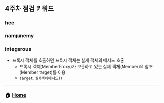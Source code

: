 ## 4주차 점검 키워드 

### hee


### namjunemy


### integerous
- 프록시 객체를 호출하면 프록시 객체는 실제 객체의 메서드 호출
  - 프록시 객체(MemberProxy)가 보관하고 있는 실제 객체(Member)의 참조(Member target)를 이용
  - `target.실제객체메서드()`


---
### :house: [Home](https://github.com/team-zunior/orm-jpa-basic)
